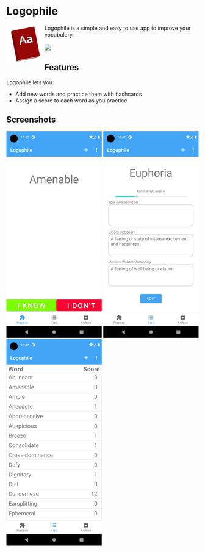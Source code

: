 # Logophile

<p align="left">
  <img src="https://github.com/wumarc/Logophile/blob/master/app/src/main/res/drawable-v24/icon.png" width="100" align="left" /> 
  Logophile is a simple and easy to use app to improve your vocabulary. <br>
   <a href="https://play.google.com/store/apps/details?id=com.Logophile.logophile"> <br>
   <img height="70" src="https://play.google.com/intl/en_us/badges/images/generic/en_badge_web_generic.png" /> </a>
</p>

## Features
Logophile lets you:

* Add new words and practice them with flashcards
* Assign a score to each word as you practice

## Screenshots
<img src="https://github.com/wumarc/Logophile/blob/master/media/phone%20screenshoots/Screenshot_1630536033.png" width="250" /> <img src="https://github.com/wumarc/Logophile/blob/master/media/phone%20screenshoots/Screenshot_1630536178.png" width="250" /> <img src="https://github.com/wumarc/Logophile/blob/master/media/phone%20screenshoots/Screenshot_1630536053.png" width="250" />

